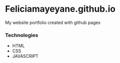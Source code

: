 # Feliciamayeyane.github.io
My website portfolio created with github pages

<h3>Technologies</h3>
<ul>
  <li>HTML</li>
  <LI>CSS</LI>
  <li>JAVASCRIPT</li>
</ul>
